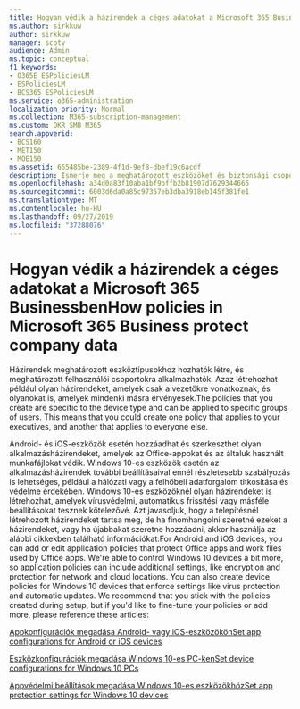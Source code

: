 ```yaml
---
title: Hogyan védik a házirendek a céges adatokat a Microsoft 365 Businessben
ms.author: sirkkuw
author: sirkkuw
manager: scotv
audience: Admin
ms.topic: conceptual
f1_keywords:
- O365E_ESPoliciesLM
- ESPoliciesLM
- BCS365_ESPoliciesLM
ms.service: o365-administration
localization_priority: Normal
ms.collection: M365-subscription-management
ms.custom: OKR_SMB_M365
search.appverid:
- BCS160
- MET150
- MOE150
ms.assetid: 665485be-2389-4f1d-9ef8-dbef19c6acdf
description: Ismerje meg a meghatározott eszközöket és biztonsági csoportokat tároló házirendeket a vállalati adatoknak a felhasználó személyes eszközeivel való védelme érdekében.
ms.openlocfilehash: a34d0a83f10aba1bf9bffb2b81907d7629344665
ms.sourcegitcommit: 6003d6da0a85c97357eb3dba3918eb145f381fe1
ms.translationtype: MT
ms.contentlocale: hu-HU
ms.lasthandoff: 09/27/2019
ms.locfileid: "37288076"
---
```

# <a name="how-policies-in-microsoft-365-business-protect-company-data"></a><span data-ttu-id="bb9a3-103">Hogyan védik a házirendek a céges adatokat a Microsoft 365 Businessben</span><span class="sxs-lookup"><span data-stu-id="bb9a3-103">How policies in Microsoft 365 Business protect company data</span></span>

<span data-ttu-id="bb9a3-p101">Házirendek meghatározott eszköztípusokhoz hozhatók létre, és meghatározott felhasználói csoportokra alkalmazhatók. Azaz létrehozhat például olyan házirendeket, amelyek csak a vezetőkre vonatkoznak, és olyanokat is, amelyek mindenki másra érvényesek.</span><span class="sxs-lookup"><span data-stu-id="bb9a3-p101">The policies that you create are specific to the device type and can be applied to specific groups of users. This means that you could create one policy that applies to your executives, and another that applies to everyone else.</span></span>
  
<span data-ttu-id="bb9a3-p102">Android- és iOS-eszközök esetén hozzáadhat és szerkeszthet olyan alkalmazásházirendeket, amelyek az Office-appokat és az általuk használt munkafájlokat védik. Windows 10-es eszközök esetén az alkalmazásházirendek további beállításaival ennél részletesebb szabályozás is lehetséges, például a hálózati vagy a felhőbeli adatforgalom titkosítása és védelme érdekében. Windows 10-es eszközöknél olyan házirendeket is létrehozhat, amelyek vírusvédelmi, automatikus frissítési vagy másféle beállításokat tesznek kötelezővé. Azt javasoljuk, hogy a telepítésnél létrehozott házirendeket tartsa meg, de ha finomhangolni szeretné ezeket a házirendeket, vagy ha újabbakat szeretne hozzáadni, akkor használja az alábbi cikkekben található információkat:</span><span class="sxs-lookup"><span data-stu-id="bb9a3-p102">For Android and iOS devices, you can add or edit application policies that protect Office apps and work files used by Office apps. We're able to control Windows 10 devices a bit more, so application policies can include additional settings, like encryption and protection for network and cloud locations. You can also create device policies for Windows 10 devices that enforce settings like virus protection and automatic updates. We recommend that you stick with the policies created during setup, but if you'd like to fine-tune your policies or add more, please reference these articles:</span></span>
  
[<span data-ttu-id="bb9a3-110">Appkonfigurációk megadása Android- vagy iOS-eszközökön</span><span class="sxs-lookup"><span data-stu-id="bb9a3-110">Set app configurations for Android or iOS devices</span></span>](app-protection-settings-for-android-and-ios.md)
  
[<span data-ttu-id="bb9a3-111">Eszközkonfigurációk megadása Windows 10-es PC-ken</span><span class="sxs-lookup"><span data-stu-id="bb9a3-111">Set device configurations for Windows 10 PCs</span></span>](protection-settings-for-windows-10-pcs.md)
  
[<span data-ttu-id="bb9a3-112">Appvédelmi beállítások megadása Windows 10-es eszközökhöz</span><span class="sxs-lookup"><span data-stu-id="bb9a3-112">Set app protection settings for Windows 10 devices</span></span>](protection-settings-for-windows-10-devices.md)
  

